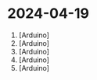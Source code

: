 # 2024-04-19

1. [](https://github.comundefined "") [Arduino]
2. [](https://github.comundefined "Amo + Arduino = Arduimo") [Arduino]
3. [](https://github.comundefined "Life on a 8x8 matrix using the Maxim MAX7219 driver") [Arduino]
4. [](https://github.comundefined "") [Arduino]
5. [](https://github.comundefined "An Arduino powered microphone array tester.") [Arduino]
